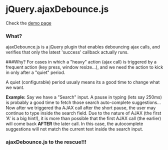 # jQuery.ajaxDebounce.js

Check the [demo page](http://ronency.github.io/ajaxDebounce/)

### What?
ajaxDebounce.js is a jQuery plugin that enables debouncing ajax calls, and verifies that only the latest 'success' callback actually runs.

###Why?
For cases in which a "heavy" action (ajax call) is triggered by a frequent action (key press, window resize...), and we need the action to kick in only after a "quiet" period.

A quiet (configurable) period usualy means its a good time to change what we want.

**Example:** Say we have a "Search" input. A pause in typing (lets say 250ms) is probably a good time to fetch those search auto-complete suggestions...
Now after we triggered tha AJAX call after the short pause, the user may continue to type inside the search field. Due to the nature of AJAX (the first 'A' is a big hint!), it is more than possible that the first AJAX call (the earlier) will come back **AFTER** the later call. In this case, the autocomplete suggestions will not match the current text inside the search input.

### ajaxDebounce.js to the rescue!!!
